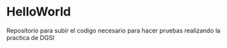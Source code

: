 # HelloWorld
Repositorio para subir el codigo necesario para hacer pruebas realizando la practica de DGSI
